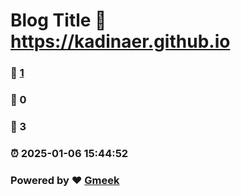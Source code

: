 # Blog Title :link: https://kadinaer.github.io 
### :page_facing_up: [1](https://kadinaer.github.io/tag.html) 
### :speech_balloon: 0 
### :hibiscus: 3 
### :alarm_clock: 2025-01-06 15:44:52 
### Powered by :heart: [Gmeek](https://github.com/Meekdai/Gmeek)
